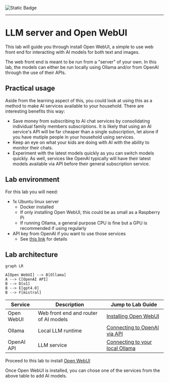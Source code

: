 ![Static Badge](https://img.shields.io/badge/Author-buulam-blue?link=https%3A%2F%2Fgithub.com%2Fbuulam)

---
# LLM server and Open WebUI

This lab will guide you through install Open WebUI, a simple to use web front end for interacting with AI models for both text and images.

The web front end is meant to be run from a "server" of your own. In this lab, the models can either be run locally using Ollama and/or from OpenAI through the use of their APIs.

## Practical usage

Aside from the learning aspect of this, you could look at using this as a method to make AI services available to your household. There are interesting benefits this way:

* Save money from subscribing to AI chat services by consolidating individual family members subscriptions. It is likely that using an AI service's API will be far cheaper than a single subscription, let alone if you have mutiple people in your household using services.
* Keep an eye on what your kids are doing with AI with the ability to monitor their chats.
* Experiment with the latest models quickly as you can switch models quickly. As well, services like OpenAI typically will have their latest models available via API before their general subscription service.

## Lab environment

For this lab you will need:
* 1x Ubuntu linux server
  * Docker installed
  * If only installing Open WebUI, this could be as small as a Raspberry Pi
  * If running Ollama, a general purpose CPU is fine but a GPU is recommended if using regularly
* API key from OpenAI if you want to use those services
  * See [this link](https://platform.openai.com/docs/overview) for details

## Lab architecture

```mermaid
graph LR

A[Open WebUI] --> B[Ollama]
A --> C[OpenAI API]
B --> D[o1]
B --> E[gpt4.0]
B --> F[mistral]

```


| Service | Description | Jump to Lab Guide |
|---------|-------------|-------------------|
| Open WebUI | Web front end and router of AI models | [Installing Open WebUI](01-openwebui.md)
| Ollama | Local LLM runtime | [Connecting to OpenAI via API](02-openai.md)
| OpenAI API | LLM service | [Connecting to your local Ollama](03-ollama.md)

Proceed to this lab to install [Open WebUI](01-openwebui.md)

Once Open WebUI is installed, you can chose one of the services from the above table to add AI models.